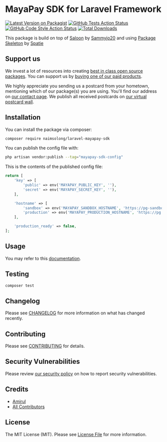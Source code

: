 # MayaPay SDK for Laravel Framework

[![Latest Version on Packagist](https://img.shields.io/packagist/v/naimsolong/laravel-mayapay-sdk.svg?style=flat-square)](https://packagist.org/packages/naimsolong/laravel-mayapay-sdk)
[![GitHub Tests Action Status](https://img.shields.io/github/actions/workflow/status/naimsolong/laravel-mayapay-sdk/run-tests.yml?branch=main&label=tests&style=flat-square)](https://github.com/naimsolong/laravel-mayapay-sdk/actions?query=workflow%3Arun-tests+branch%3Amain)
[![GitHub Code Style Action Status](https://img.shields.io/github/actions/workflow/status/naimsolong/laravel-mayapay-sdk/fix-php-code-style-issues.yml?branch=main&label=code%20style&style=flat-square)](https://github.com/naimsolong/laravel-mayapay-sdk/actions?query=workflow%3A"Fix+PHP+code+style+issues"+branch%3Amain)
[![Total Downloads](https://img.shields.io/packagist/dt/naimsolong/laravel-mayapay-sdk.svg?style=flat-square)](https://packagist.org/packages/naimsolong/laravel-mayapay-sdk)

This package is build on top of [Saloon](https://github.com/saloonphp/saloon) by [Sammyjo20](https://github.com/Sammyjo20) and using [Package Skeleton](https://github.com/spatie/package-skeleton-laravel) by [Spatie](https://github.com/spatie)

## Support us

We invest a lot of resources into creating [best in class open source packages](https://spatie.be/open-source). You can support us by [buying one of our paid products](https://spatie.be/open-source/support-us).

We highly appreciate you sending us a postcard from your hometown, mentioning which of our package(s) you are using. You'll find our address on [our contact page](https://spatie.be/about-us). We publish all received postcards on [our virtual postcard wall](https://spatie.be/open-source/postcards).

## Installation

You can install the package via composer:

```bash
composer require naimsolong/laravel-mayapay-sdk
```

You can publish the config file with:

```bash
php artisan vendor:publish --tag="mayapay-sdk-config"
```

This is the contents of the published config file:

```php
return [
    'key' => [
        'public' => env('MAYAPAY_PUBLIC_KEY', ''),
        'secret' => env('MAYAPAY_SECRET_KEY', ''),
    ],

    'hostname' => [
        'sandbox' => env('MAYAPAY_SANDBOX_HOSTNAME', 'https://pg-sandbox.paymaya.com'),
        'production' => env('MAYAPAY_PRODUCTION_HOSTNAME', 'https://pg.maya.ph'),
    ],

    'production_ready' => false,
];
```

## Usage

You may refer to this [documentation](https://naimsolong.gitbook.io/laravel-mayapay-sdk/).

## Testing

```bash
composer test
```

## Changelog

Please see [CHANGELOG](CHANGELOG.md) for more information on what has changed recently.

## Contributing

Please see [CONTRIBUTING](CONTRIBUTING.md) for details.

## Security Vulnerabilities

Please review [our security policy](../../security/policy) on how to report security vulnerabilities.

## Credits

- [Amirul](https://github.com/naimsolong)
- [All Contributors](../../contributors)

## License

The MIT License (MIT). Please see [License File](LICENSE.md) for more information.
